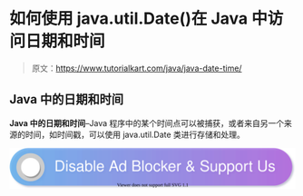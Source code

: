 # 如何使用 java.util.Date()在 Java 中访问日期和时间

> 原文：<https://www.tutorialkart.com/java/java-date-time/>

## Java 中的日期和时间

**Java 中的日期和时间**–Java 程序中的某个时间点可以被捕获，或者来自另一个来源的时间，如时间戳，可以使用 java.util.Date 类进行存储和处理。

[![](img/925da31b32d6bc3827932f6c8afb11bb.png)](https://www.tutorialkart.com/)